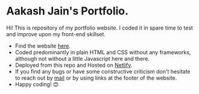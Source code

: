 # Aakash Jain's Portfolio.

Hi! This is repository of my portfolio website. I coded it in spare time to test and improve upon my front-end skillset.

* Find the website [here](https://aakashjain.ml).
* Coded predominantly in plain HTML and CSS without any frameworks, although not without a little Javascript here and there.
* Deployed from this repo and Hosted on [Netlify](https://netlify.com).
* If you find any bugs or have some constructive criticism don't hesitate to reach out by [mail](mailto:aakashjainofficial@gmail.com) or by using links at the footer of the website.
* Happy coding! 😊